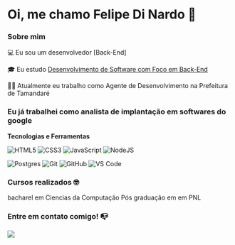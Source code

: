 # Oi, me chamo Felipe Di Nardo 👋

### Sobre mim

💻 Eu sou um desenvolvedor [Back-End]

🎓 Eu estudo [Desenvolvimento de Software com Foco em Back-End](https://cubos.academy/cursos/desenvolvimento-de-software)

👩‍💻 Atualmente eu trabalho como Agente de Desenvolvimento na Prefeitura de Tamandaré

### Eu já trabalhei como analista de implantação em softwares do google


**Tecnologias e Ferramentas**

![HTML5](https://img.shields.io/badge/html5-%23E34F26.svg?style=for-the-badge&logo=html5&logoColor=white)
![CSS3](https://img.shields.io/badge/css3-%231572B6.svg?style=for-the-badge&logo=css3&logoColor=white)
![JavaScript](https://img.shields.io/badge/javascript-%23323330.svg?style=for-the-badge&logo=javascript&logoColor=%23F7DF1E)
![NodeJS](https://img.shields.io/badge/node.js-6DA55F?style=for-the-badge&logo=node.js&logoColor=white)
<!-- ![TypeScript](https://img.shields.io/badge/typescript-%23007ACC.svg?style=for-the-badge&logo=typescript&logoColor=white) -->
![Postgres](https://img.shields.io/badge/postgres-%23316192.svg?style=for-the-badge&logo=postgresql&logoColor=white)
![Git](https://img.shields.io/badge/git-%23F05033.svg?style=for-the-badge&logo=git&logoColor=white)
![GitHub](https://img.shields.io/badge/github-%23121011.svg?style=for-the-badge&logo=github&logoColor=white)
![VS Code](https://img.shields.io/badge/VS%20Code-0078d7.svg?style=for-the-badge&logo=visual-studio-code&logoColor=white)

### Cursos realizados 🤓
bacharel em Ciencias da Computação
Pós graduação em em PNL


### Entre em contato comigo! 📭
<div>
<a href="https://www.linkedin.com/in/felipe12barreto" target="_blank"><img src="https://img.shields.io/badge/-LinkedIn-%230077B5?style=for-the-badge&logo=linkedin&logoColor=white" target="_blank"></a>   
</div>
